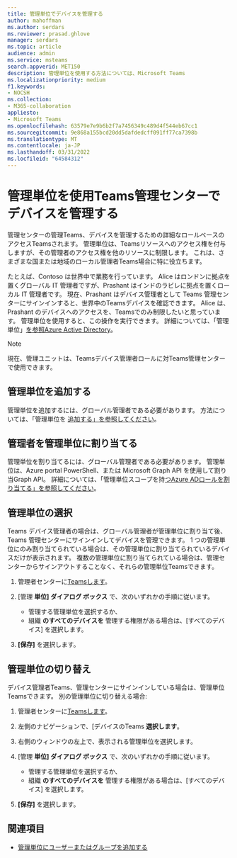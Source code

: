 ```yaml
---
title: 管理単位でデバイスを管理する
author: mahoffman
ms.author: serdars
ms.reviewer: prasad.ghlove
manager: serdars
ms.topic: article
audience: admin
ms.service: msteams
search.appverid: MET150
description: 管理単位を使用する方法については、Microsoft Teams
ms.localizationpriority: medium
f1.keywords:
- NOCSH
ms.collection:
- M365-collaboration
appliesto:
- Microsoft Teams
ms.openlocfilehash: 63579e7e9b6b2f7a7456349c489d4f544eb67cc1
ms.sourcegitcommit: 9e868a155bcd20dd5dafdedcff091ff77ca7398b
ms.translationtype: MT
ms.contentlocale: ja-JP
ms.lasthandoff: 03/31/2022
ms.locfileid: "64584312"
---
```

# <a name="manage-devices-in-the-teams-admin-center-with-administrative-units"></a>管理単位を使用Teams管理センターでデバイスを管理する

管理センターの管理Teams、デバイスを管理するための詳細なロールベースのアクセスTeamsされます。 管理単位は、Teamsリソースへのアクセス権を付与しますが、その管理者のアクセス権を他のリソースに制限します。 これは、さまざまな国または地域のローカル管理者Teams場合に特に役立ちます。

たとえば、Contoso は世界中で業務を行っています。 Alice はロンドンに拠点を置くグローバル IT 管理者ですが、Prashant はインドのラビレに拠点を置くローカル IT 管理者です。 現在、Prashant はデバイス管理者として Teams 管理センターにサインインすると、世界中のTeamsデバイスを確認できます。 Alice は、Prashant のデバイスへのアクセスを、Teamsでのみ制限したいと思っています。 管理単位を使用すると、この操作を実行できます。 詳細については、「管理単位」[を参照Azure Active Directory](/azure/active-directory/roles/administrative-units)。

> [!NOTE]
> 現在、管理ユニットは、Teamsデバイス管理者ロールに対Teams管理センターで使用できます。

## <a name="add-administrative-units"></a>管理単位を追加する

管理単位を追加するには、グローバル管理者である必要があります。 方法については、「管理単位を [追加する」を参照してください](/azure/active-directory/roles/admin-units-manage#add-an-administrative-unit)。

## <a name="assign-admins-to-administrative-units"></a>管理者を管理単位に割り当てる

管理単位を割り当てるには、グローバル管理者である必要があります。 管理単位は、Azure portal PowerShell、または Microsoft Graph API を使用して割り当Graph API。 詳細については、「管理単位スコープを持[つAzure ADロールを割り当てる」を参照してください](/azure/active-directory/roles/admin-units-assign-roles)。

## <a name="select-administrative-units"></a>管理単位の選択

Teams デバイス管理者の場合は、グローバル管理者が管理単位に割り当て後、Teams 管理センターにサインインしてデバイスを管理できます。 1 つの管理単位にのみ割り当てられている場合は、その管理単位に割り当てられているデバイスだけが表示されます。 複数の管理単位に割り当てられている場合は、管理センターからサインアウトすることなく、それらの管理単位Teamsできます。 

1. 管理者センターに[Teamsします](https://go.microsoft.com/fwlink/p/?linkid=2024339)。

2. [管理 **単位] ダイアログ ボックス** で、次のいずれかの手順に従います。
    - 管理する管理単位を選択するか、 
    - 組織 **のすべてのデバイスを** 管理する権限がある場合は、[すべてのデバイス] を選択します。

3. **[保存]** を選択します。

## <a name="switch-administrative-units"></a>管理単位の切り替え

デバイス管理者Teams、管理センターにサインインしている場合は、管理単位Teamsできます。 別の管理単位に切り替える場合:

1. 管理者センターに[Teamsします](https://go.microsoft.com/fwlink/p/?linkid=2024339)。

2. 左側のナビゲーションで、[デバイスのTeams **選択します**。

3. 右側のウィンドウの左上で、表示される管理単位を選択します。

4. [管理 **単位] ダイアログ ボックス** で、次のいずれかの手順に従います。
    - 管理する管理単位を選択するか、 
    - 組織 **のすべてのデバイスを** 管理する権限がある場合は、[すべてのデバイス] を選択します。

5. **[保存]** を選択します。

## <a name="related-topics"></a>関連項目

- [管理単位にユーザーまたはグループを追加する](/azure/active-directory/roles/admin-units-members-add)
